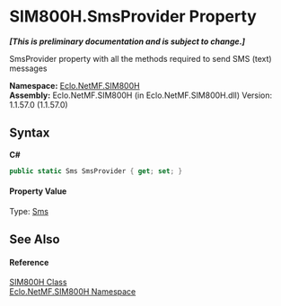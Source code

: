 # SIM800H.SmsProvider Property 
 _**\[This is preliminary documentation and is subject to change.\]**_

SmsProvider property with all the methods required to send SMS (text) messages

**Namespace:**&nbsp;<a href="N_Eclo_NetMF_SIM800H">Eclo.NetMF.SIM800H</a><br />**Assembly:**&nbsp;Eclo.NetMF.SIM800H (in Eclo.NetMF.SIM800H.dll) Version: 1.1.57.0 (1.1.57.0)

## Syntax

**C#**<br />
``` C#
public static Sms SmsProvider { get; set; }
```


#### Property Value
Type: <a href="T_Eclo_NetMF_SIM800H_Sms">Sms</a>

## See Also


#### Reference
<a href="T_Eclo_NetMF_SIM800H_SIM800H">SIM800H Class</a><br /><a href="N_Eclo_NetMF_SIM800H">Eclo.NetMF.SIM800H Namespace</a><br />